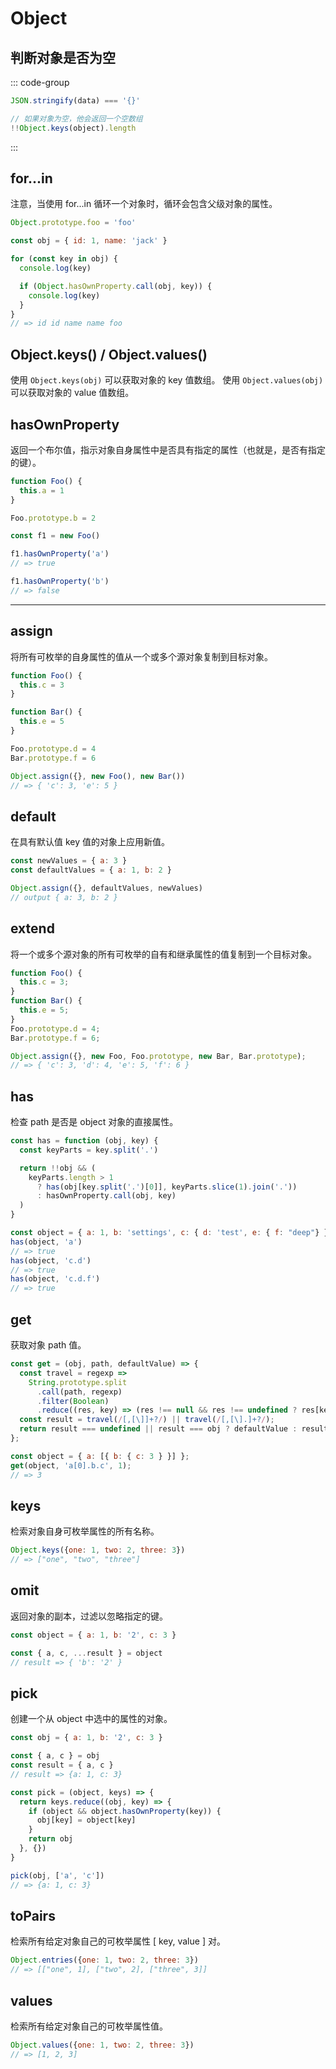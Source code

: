 # Object

## 判断对象是否为空

::: code-group

```js [stringify()]
JSON.stringify(data) === '{}'
```

```js [Object.keys()]
// 如果对象为空，他会返回一个空数组
!!Object.keys(object).length
```

:::

## for...in

注意，当使用 for...in 循环一个对象时，循环会包含父级对象的属性。

```js
Object.prototype.foo = 'foo'

const obj = { id: 1, name: 'jack' }

for (const key in obj) {
  console.log(key)

  if (Object.hasOwnProperty.call(obj, key)) {
    console.log(key)
  }
}
// => id id name name foo
```

## Object.keys() / Object.values()

使用 `Object.keys(obj)` 可以获取对象的 key 值数组。
使用 `Object.values(obj)` 可以获取对象的 value 值数组。

## hasOwnProperty

返回一个布尔值，指示对象自身属性中是否具有指定的属性（也就是，是否有指定的键）。

```js
function Foo() {
  this.a = 1
}

Foo.prototype.b = 2

const f1 = new Foo()

f1.hasOwnProperty('a')
// => true

f1.hasOwnProperty('b')
// => false
```

-----------------------------------------------------

## assign

将所有可枚举的自身属性的值从一个或多个源对象复制到目标对象。

```js
function Foo() {
  this.c = 3
}

function Bar() {
  this.e = 5
}

Foo.prototype.d = 4
Bar.prototype.f = 6

Object.assign({}, new Foo(), new Bar())
// => { 'c': 3, 'e': 5 }
```

## default

在具有默认值 key 值的对象上应用新值。

```js
const newValues = { a: 3 }
const defaultValues = { a: 1, b: 2 }

Object.assign({}, defaultValues, newValues)
// output { a: 3, b: 2 }
```

## extend

将一个或多个源对象的所有可枚举的自有和继承属性的值复制到一个目标对象。

```js
function Foo() {
  this.c = 3;
}
function Bar() {
  this.e = 5;
}
Foo.prototype.d = 4;
Bar.prototype.f = 6;

Object.assign({}, new Foo, Foo.prototype, new Bar, Bar.prototype);
// => { 'c': 3, 'd': 4, 'e': 5, 'f': 6 }
```

## has

检查 path 是否是 object 对象的直接属性。

```js
const has = function (obj, key) {
  const keyParts = key.split('.')

  return !!obj && (
    keyParts.length > 1
      ? has(obj[key.split('.')[0]], keyParts.slice(1).join('.'))
      : hasOwnProperty.call(obj, key)
  )
}

const object = { a: 1, b: 'settings', c: { d: 'test', e: { f: "deep"} } }
has(object, 'a')
// => true
has(object, 'c.d')
// => true
has(object, 'c.d.f')
// => true
```

## get

获取对象 path 值。

```js
const get = (obj, path, defaultValue) => {
  const travel = regexp =>
    String.prototype.split
      .call(path, regexp)
      .filter(Boolean)
      .reduce((res, key) => (res !== null && res !== undefined ? res[key] : res), obj);
  const result = travel(/[,[\]]+?/) || travel(/[,[\].]+?/);
  return result === undefined || result === obj ? defaultValue : result;
};

const object = { a: [{ b: { c: 3 } }] };
get(object, 'a[0].b.c', 1);
// => 3
```

## keys

检索对象自身可枚举属性的所有名称。

```js
Object.keys({one: 1, two: 2, three: 3})
// => ["one", "two", "three"]
```

## omit

返回对象的副本，过滤以忽略指定的键。

```js
const object = { a: 1, b: '2', c: 3 }

const { a, c, ...result } = object
// result => { 'b': '2' }
```

## pick

创建一个从 object 中选中的属性的对象。

```js
const obj = { a: 1, b: '2', c: 3 }

const { a, c } = obj
const result = { a, c }
// result => {a: 1, c: 3}

const pick = (object, keys) => {
  return keys.reduce((obj, key) => {
    if (object && object.hasOwnProperty(key)) {
      obj[key] = object[key]
    }
    return obj
  }, {})
}

pick(obj, ['a', 'c'])
// => {a: 1, c: 3}
```

## toPairs

检索所有给定对象自己的可枚举属性 [ key, value ] 对。

```js
Object.entries({one: 1, two: 2, three: 3})
// => [["one", 1], ["two", 2], ["three", 3]]
```

## values

检索所有给定对象自己的可枚举属性值。

```js
Object.values({one: 1, two: 2, three: 3})
// => [1, 2, 3]
```
